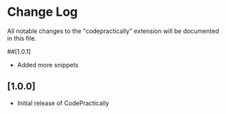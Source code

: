 # Change Log

All notable changes to the "codepractically" extension will be documented in this file.

##[1.0.1]

- Added more snippets

## [1.0.0]

- Initial release of CodePractically